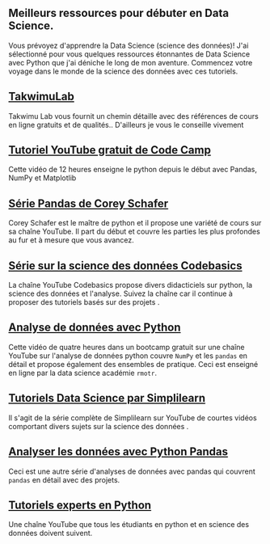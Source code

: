 ## Meilleurs ressources pour débuter en Data Science.

Vous prévoyez d'apprendre la Data Science (science des données)! J'ai sélectionné pour vous quelques ressources étonnantes de Data Science avec Python que j'ai déniche le long de mon aventure. Commencez votre voyage dans le monde de la science des données avec ces tutoriels.

 ## [TakwimuLab](https://takwimulab.gitlab.io/learning-path) 

Takwimu Lab vous fournit un chemin détaille avec des références de cours en ligne gratuits et de qualités.. D'ailleurs je vous le conseille vivement

 ## [Tutoriel YouTube gratuit de Code Camp](https://www.youtube.com/watch?v=LHBE6Q9XlzI&t=624s) 

Cette vidéo de 12 heures enseigne le python depuis le début avec Pandas, NumPy et Matplotlib

 ## [Série Pandas de Corey Schafer](https://www.youtube.com/playlist?list=PL-osiE80TeTsWmV9i9c58mdDCSskIFdDS) 

Corey Schafer est le maître de python et il propose une variété de cours sur sa chaîne YouTube. Il part du début et couvre les parties les plus profondes au fur et à mesure que vous avancez.

 ## [Série sur la science des données Codebasics](https://www.youtube.com/playlist?list=PLeo1K3hjS3ut2o1ay5Dqh-r1kq6ZU8W0M) 

La chaîne YouTube Codebasics propose divers didacticiels sur python, la science des données et l'analyse. Suivez la chaîne car il continue à proposer des tutoriels basés sur des projets .

 ## [Analyse de données avec Python](https://www.youtube.com/watch?v=r-uOLxNrNk8&t=4003s) 

Cette vidéo de quatre heures dans un bootcamp gratuit sur une chaîne YouTube sur l'analyse de données python couvre `NumPy` et les `pandas` en détail et propose également des ensembles de pratique. Ceci est enseigné en ligne par  la data science académie `rmotr`.

 ## [Tutoriels Data Science par Simplilearn](https://www.youtube.com/watch?v=X3paOmcrTjQ&list=PLEiEAq2VkUUIEQ7ENKU5Gv0HpRDtOphC6) 

Il s'agit de la série complète de Simplilearn sur YouTube de courtes vidéos comportant divers sujets sur la science des données .

 ## [Analyser les données avec Python Pandas](https://www.youtube.com/playlist?list=PLH6mU1kedUy-WsgQkYif794tD34e7UwU0) 

Ceci est une autre série d'analyses de données avec  pandas qui couvrent `pandas` en détail avec des projets.

 ## [Tutoriels experts en Python](https://www.youtube.com/playlist?list=PLzMcBGfZo4-kwmIcMDdXSuy_wSqtU-xDP) 

Une chaîne YouTube que tous les étudiants en python et en science des données doivent suivent.